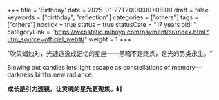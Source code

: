 +++
title = 'Birthday'
date = 2025-01-27T20:00:00+08:00
draft = false
keywords = ["birthday", "reflection"]
categories = ["others"]
tags = ["others"]
noclick = true
status = true
statusCate = "17 years old! "
categoryLink = "https://webstatic.mihoyo.com/payment/sr/index.html?utm_source=official_web#/"
weight = 1
+++

"吹灭蜡烛时，光速逃逸成记忆的星座——黑暗不是终点，是光的另类永生。"

Blowing out candles lets light escape as constellations of memory—darkness births new radiance.

**成长是引力透镜，让灵魂的星光更聚焦。🕯️🔭**
